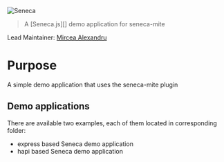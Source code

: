 ![Seneca](http://senecajs.org/files/assets/seneca-logo.png)
> A [Seneca.js][] demo application for seneca-mite

Lead Maintainer: [Mircea Alexandru](https://github.com/mirceaalexandru)

# Purpose

A simple demo application that uses the seneca-mite plugin

## Demo applications

There are available two examples, each of them located in corresponding folder:
 - express based Seneca demo application
 - hapi based Seneca demo application



